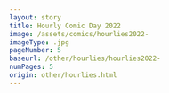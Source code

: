 ```yaml
---
layout: story
title: Hourly Comic Day 2022
image: /assets/comics/hourlies2022-
imageType: .jpg
pageNumber: 5
baseurl: /other/hourlies/hourlies2022-
numPages: 5
origin: other/hourlies.html
---
```


